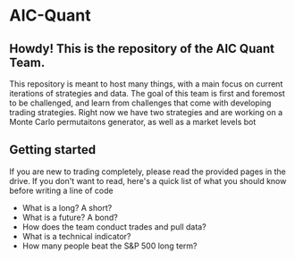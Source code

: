 # AIC-Quant
## Howdy! This is the repository of the AIC Quant Team.


This repository is meant to host many things, with a main focus on current iterations of strategies and data.
The goal of this team is first and foremost to be challenged, and learn from challenges that come with developing trading strategies.
Right now we have two strategies and are working on a Monte Carlo permutaitons generator, as well as a market levels bot

## Getting started
If you are new to trading completely, please read the provided pages in the drive. If you don't want to read, here's a quick
list of what you should know before writing a line of code

- What is a long? A short?
- What is a future? A bond?
- How does the team conduct trades and pull data?
- What is a technical indicator?
- How many people beat the S&P 500 long term?
